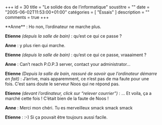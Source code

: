 +++
id = 30
title = "Le solide dos de l’informatique"
soustitre = ""
date = "2005-06-02T11:53:00+01:00"
catégories = [ "Essais" ]
description = ""
comments = true
+++

<div class="chapo"></div>
**Anne** : Ho non, l’ordinateur ne marche plus.

**Etienne** _(depuis la salle de bain)_ : qu’est ce qui ce passe&nbsp;?

**Anne** : y plus rien qui marche.

**Etienne** _(depuis la salle de bain)_ : qu’est ce qui ce passe, vraaaiment&nbsp;?

**Anne** : Can’t reach P.O.P.3 server, contact your administrator…

**Etienne** _(Depuis la salle de bain, rassuré de savoir que l’ordinateur démarre en fait)_ : J’arrive, mais apparemment, ce n’est pas de ma faute pour une fois. C’est sans doute le serveur Noos qui ne répond pas.

**Etienne** _(devant l’ordinateur, click sur “relever courrier”)_ : … Et voila, ça a marché cette fois&nbsp;! C’était bien de la faute de Noos&nbsp;!

**Anne** : Merci mon chéri. Tu es merveilleux smack smack smack

**Etienne** : :-) Si ça pouvait être toujours aussi facile.